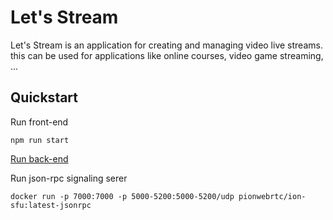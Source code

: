 # Let's Stream
Let's Stream is an application for creating and managing video live streams. this can be used for applications
like online courses, video game streaming, ...

## Quickstart

Run front-end
```
npm run start
```

[Run back-end](https://github.com/ABahramii/lets-stream-server)

Run json-rpc signaling serer
```
docker run -p 7000:7000 -p 5000-5200:5000-5200/udp pionwebrtc/ion-sfu:latest-jsonrpc
```

